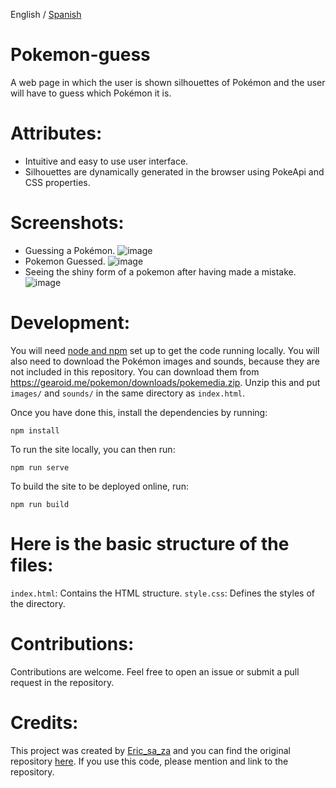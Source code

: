 English / [Spanish](https://github.com/ericsaza/Pokemon-guess/blob/master/README_es.md)
# Pokemon-guess
A web page in which the user is shown silhouettes of Pokémon and the user will have to guess which Pokémon it is.

# Attributes:
- Intuitive and easy to use user interface.
- Silhouettes are dynamically generated in the browser using PokeApi and CSS properties.

# Screenshots:
- Guessing a Pokémon.
![image](https://github.com/ericsaza/Pokemon-guess/assets/94136968/cc65ccf6-594f-484d-9b0a-0ecf73ef0e53)
- Pokemon Guessed.
![image](https://github.com/ericsaza/Pokemon-guess/assets/94136968/defe20d8-a858-4102-95c3-5b56b3175261)
- Seeing the shiny form of a pokemon after having made a mistake.
![image](https://github.com/ericsaza/Pokemon-guess/assets/94136968/5d8e241e-d3fe-45c0-b2bd-d522c366b0b5)

# Development:

You will need [node and npm](https://nodejs.org/en/) set up to get the code running locally. You will also need to download the Pokémon images and sounds, because they are not included in this repository. You can download them from https://gearoid.me/pokemon/downloads/pokemedia.zip. Unzip this and put `images/` and `sounds/` in the same directory as `index.html`.

Once you have done this, install the dependencies by running:

```
npm install
```

To run the site locally, you can then run:

```
npm run serve
```

To build the site to be deployed online, run:

```
npm run build
```

# Here is the basic structure of the files:
`index.html`: Contains the HTML structure.
`style.css`: Defines the styles of the directory.

# Contributions:
Contributions are welcome. Feel free to open an issue or submit a pull request in the repository.

# Credits:
This project was created by [Eric_sa_za](https://www.linkedin.com/in/eric-salado-zafra/) and you can find the original repository [here](https://github.com/ericsaza).
If you use this code, please mention and link to the repository.
